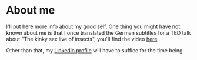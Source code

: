 # About me

I'll put here more info about my good self. One thing you might have not known about me is that I once translated the German subtitles for a TED talk about "The kinky sex live of insects", you'll find the video [here](https://www.youtube.com/watch?v=rP7nmdDA1Fg).

Other than that, my [Linkedin profile](https://www.linkedin.com/in/joergschoenau/) will have to suffice for the time being.
